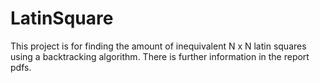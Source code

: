 # LatinSquare

This project is for finding the amount of inequivalent N x N latin squares using a backtracking algorithm. There is further information in the report pdfs.
